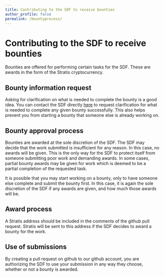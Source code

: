 ```yaml
---
title: Contributing to the SDF to receive bounties
author_profile: false
permalink: /bountyprocess/
---
```

# Contributing to the SDF to receive bounties

Bounties are offered for performing certain tasks for the SDF. These are awards in the form of the Stratis cryptocurrency.

## Bounty information request

Asking for clarification on what is needed to complete the bounty is a good idea. You can contact the SDF directly [here](/contact/) to request clarification for what is needed to complete any given bounty successfully. This also helps prevent you from starting a bounty that someone else is already working on.

## Bounty approval process

Bounties are awarded at the sole discretion of the SDF. The SDF may decide that the work submitted is insufficient for any reason. In this case, no awards will be given. This is the only way for the SDF to protect itself from someone submitting poor work and demanding awards. In some cases, partial bounty awards may be given for work which is deemed to be a partial completion of the requested task.

It is possible that you may start working on a bounty, only to have someone else complete and submit the bounty first. In this case, it is again the sole discretion of the SDF if any awards are given, and how much those awards will be.

## Award process

A Stratis address should be included in the comments of the github pull request. Stratis will be sent to this address if the SDF decides to award a bounty for the work.

## Use of submissions

By creating a pull request on github to our github account, you are authorizing the SDF to use your submission in any way they choose, whether or not a bounty is awarded.
